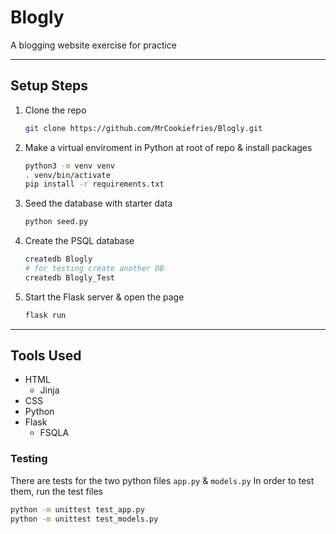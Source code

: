 # Blogly

A blogging website exercise for practice

---

## Setup Steps

1. Clone the repo

    ```sh
    git clone https://github.com/MrCookiefries/Blogly.git
    ```

1. Make a virtual enviroment in Python at root of repo & install packages

    ```sh
    python3 -m venv venv
    . venv/bin/activate
    pip install -r requirements.txt
    ```

1. Seed the database with starter data

    ```sh
    python seed.py
    ```

1. Create the PSQL database

    ```sh
    createdb Blogly
    # for testing create another DB
    createdb Blogly_Test
    ```

1. Start the Flask server & open the page

    ```sh
    flask run
    ```

---

## Tools Used

- HTML
    - Jinja
- CSS
- Python
- Flask
    - FSQLA

### Testing

There are tests for the two python files `app.py` & `models.py`
In order to test them, run the test files
```sh
python -m unittest test_app.py
python -m unittest test_models.py
```

